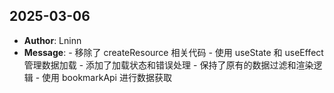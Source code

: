 ## 2025-03-06
- **Author**: Lninn
- **Message**: - 移除了 createResource 相关代码 - 使用 useState 和 useEffect 管理数据加载 - 添加了加载状态和错误处理 - 保持了原有的数据过滤和渲染逻辑 - 使用 bookmarkApi 进行数据获取

